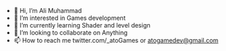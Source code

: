 - 👋 Hi, I’m Ali Muhammad
- 👀 I’m interested in Games development
- 🌱 I’m currently learning Shader and level design
- 💞️ I’m looking to collaborate on Anything
- 📫 How to reach me twitter.com/_atoGames or atogamedev@gmail.com

<!---
atoGames/atoGames is a ✨ special ✨ repository because its `README.md` (this file) appears on your GitHub profile.
You can click the Preview link to take a look at your changes.
--->
